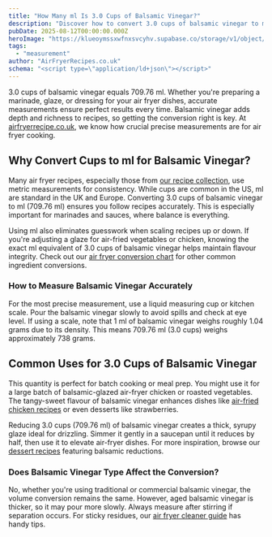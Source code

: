 ```yaml
---
title: "How Many ml Is 3.0 Cups of Balsamic Vinegar?"
description: "Discover how to convert 3.0 cups of balsamic vinegar to ml for precise air fryer recipes. Get accurate measurements in seconds!"
pubDate: 2025-08-12T00:00:00.000Z
heroImage: "https://klueoymssxwfnxsvcyhv.supabase.co/storage/v1/object/public/md/how-many-ml-is-3-cups-balsamic-vinegar-9e6d970e.webp"
tags:
  - "measurement"
author: "AirFryerRecipes.co.uk"
schema: "<script type=\"application/ld+json\"></script>"
---
```


<p>3.0 cups of balsamic vinegar equals 709.76 ml. Whether you're preparing a marinade, glaze, or dressing for your air fryer dishes, accurate measurements ensure perfect results every time. Balsamic vinegar adds depth and richness to recipes, so getting the conversion right is key. At <a href=https://www.airfryerrecipe.co.uk>airfryerrecipe.co.uk</a>, we know how crucial precise measurements are for air fryer cooking.</p>  

<h2>Why Convert Cups to ml for Balsamic Vinegar?</h2>  
<p>Many air fryer recipes, especially those from <a href=https://www.airfryerrecipe.co.uk/recipes>our recipe collection</a>, use metric measurements for consistency. While cups are common in the US, ml are standard in the UK and Europe. Converting 3.0 cups of balsamic vinegar to ml (709.76 ml) ensures you follow recipes accurately. This is especially important for marinades and sauces, where balance is everything.</p>  

<p>Using ml also eliminates guesswork when scaling recipes up or down. If you're adjusting a glaze for air-fried vegetables or chicken, knowing the exact ml equivalent of 3.0 cups of balsamic vinegar helps maintain flavour integrity. Check out our <a href=https://www.airfryerrecipe.co.uk/air-fryer-conversion-chart>air fryer conversion chart</a> for other common ingredient conversions.</p>  

<h3>How to Measure Balsamic Vinegar Accurately</h3>  
<p>For the most precise measurement, use a liquid measuring cup or kitchen scale. Pour the balsamic vinegar slowly to avoid spills and check at eye level. If using a scale, note that 1 ml of balsamic vinegar weighs roughly 1.04 grams due to its density. This means 709.76 ml (3.0 cups) weighs approximately 738 grams.</p>  

<h2>Common Uses for 3.0 Cups of Balsamic Vinegar</h2>  
<p>This quantity is perfect for batch cooking or meal prep. You might use it for a large batch of balsamic-glazed air-fryer chicken or roasted vegetables. The tangy-sweet flavour of balsamic vinegar enhances dishes like <a href=https://www.airfryerrecipe.co.uk/recipe-category/chicken>air-fried chicken recipes</a> or even desserts like strawberries.</p>  

<p>Reducing 3.0 cups (709.76 ml) of balsamic vinegar creates a thick, syrupy glaze ideal for drizzling. Simmer it gently in a saucepan until it reduces by half, then use it to elevate air-fryer dishes. For more inspiration, browse our <a href=https://www.airfryerrecipe.co.uk/recipe-category/dessert>dessert recipes</a> featuring balsamic reductions.</p>  

<h3>Does Balsamic Vinegar Type Affect the Conversion?</h3>  
<p>No, whether you're using traditional or commercial balsamic vinegar, the volume conversion remains the same. However, aged balsamic vinegar is thicker, so it may pour more slowly. Always measure after stirring if separation occurs. For sticky residues, our <a href=https://www.airfryerrecipe.co.uk/air-fryer-cleaner>air fryer cleaner guide</a> has handy tips.</p>